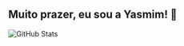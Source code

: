 ## Muito prazer, eu sou a Yasmim! 👋

![GitHub Stats](https://github-readme-stats.vercel.app/api?username=YasmimAlves01&theme=tokyonight&show_icons=true&hide_border=true&count_private=true)

<!--
**YasmimAlves01/YasmimAlves01** is a ✨ _special_ ✨ repository because its `README.md` (this file) appears on your GitHub profile.

Here are some ideas to get you started:

- 🔭 I’m currently working on ...
- 🌱 I’m currently learning ...
- 👯 I’m looking to collaborate on ...
- 🤔 I’m looking for help with ...
- 💬 Ask me about ...
- 📫 How to reach me: ...
- 😄 Pronouns: ...
- ⚡ Fun fact: ...
-->
